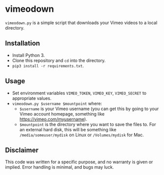 # vimeodown

`vimeodown.py` is a simple script that downloads your Vimeo
videos to a local directory.

## Installation

* Install Python 3.
* Clone this repository and `cd` into the directory.
* `pip3 install -r requirements.txt`.

## Usage

* Set environment variables `VIMEO_TOKEN`, `VIMEO_KEY`, `VIMEO_SECRET`
to appropriate values.
* `vimeodown.py $username $mountpoint` where:
    * `$username` is your Vimeo username (you can get this by going to
    your Vimeo account homepage, something like
    https://vimeo.com/myusername).
    * `$mountpoint` is the directory where you want to save the files
    to. For an external hard disk, this will be something like
    `/media/someuser/mydisk` on Linux or `/Volumes/mydisk` for Mac.

## Disclaimer

This code was written for a specific purpose, and no warranty is given
or implied. Error handling is minimal, and bugs may luck.
